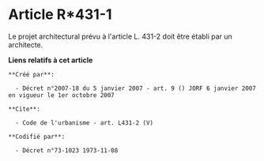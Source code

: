 # Article R*431-1

Le projet architectural prévu à l'article L. 431-2 doit être établi par un architecte.

**Liens relatifs à cet article**

	**Créé par**:

	  - Décret n°2007-18 du 5 janvier 2007 - art. 9 () JORF 6 janvier 2007 en vigueur le 1er octobre 2007

	**Cite**:

	  - Code de l'urbanisme - art. L431-2 (V)

	**Codifié par**:

	  - Décret n°73-1023 1973-11-08
